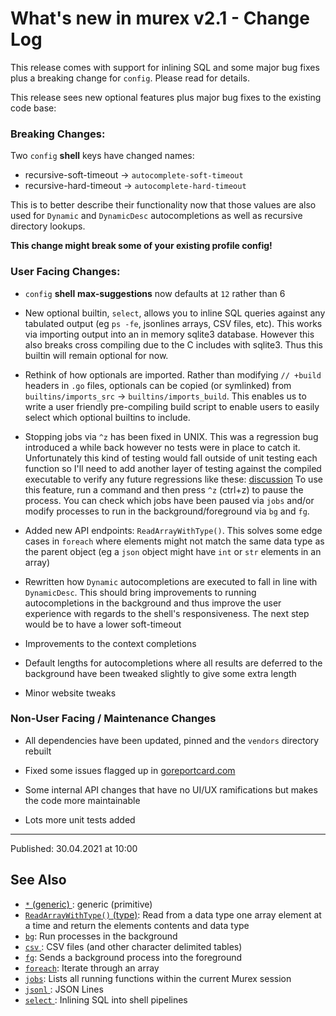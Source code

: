 # What's new in murex v2.1 - Change Log

This release comes with support for inlining SQL and some major bug fixes plus a breaking change for `config`. Please read for details.

This release sees new optional features plus major bug fixes to the existing
code base:

### Breaking Changes:

Two `config` **shell** keys have changed names:

- recursive-soft-timeout -> `autocomplete-soft-timeout`
- recursive-hard-timeout -> `autocomplete-hard-timeout`

This is to better describe their functionality now that those values are
also used for `Dynamic` and `DynamicDesc` autocompletions as well as
recursive directory lookups.

**This change might break some of your existing profile config!**

### User Facing Changes:

- `config` **shell** **max-suggestions** now defaults at `12` rather than 6

- New optional builtin, `select`, allows you to inline SQL queries against
  any tabulated output (eg `ps -fe`, jsonlines arrays, CSV files, etc). This
  works via importing output into an in memory sqlite3 database. However this
  also breaks cross compiling due to the C includes with sqlite3. Thus this
  builtin will remain optional for now.

- Rethink of how optionals are imported. Rather than modifying `// +build`
  headers in `.go` files, optionals can be copied (or symlinked) from
  `builtins/imports_src` -> `builtins/imports_build`. This enables us to
  write a user friendly pre-compiling build script to enable users to easily
  select which optional builtins to include.

- Stopping jobs via `^z` has been fixed in UNIX. This was a regression bug
  introduced a while back however no tests were in place to catch it.
  Unfortunately this kind of testing would fall outside of unit testing each
  function so I'll need to add another layer of testing against the compiled
  executable to verify any future regressions like these: [discussion](https://github.com/lmorg/murex/issues/318)
  To use this feature, run a command and then press `^z` (ctrl+z) to pause
  the process. You can check which jobs have been paused via `jobs` and/or
  modify processes to run in the background/foreground via `bg` and `fg`.

- Added new API endpoints: `ReadArrayWithType()`. This solves some edge cases
  in `foreach` where elements might not match the same data type as the parent
  object (eg a `json` object might have `int` or `str` elements in an array)

- Rewritten how `Dynamic` autocompletions are executed to fall in line with
  `DynamicDesc`. This should bring improvements to running autocompletions
  in the background and thus improve the user experience with regards to the
  shell's responsiveness. The next step would be to have a lower soft-timeout

- Improvements to the context completions

- Default lengths for autocompletions where all results are deferred to the
  background have been tweaked slightly to give some extra length

- Minor website tweaks

### Non-User Facing / Maintenance Changes

- All dependencies have been updated, pinned and the `vendors` directory
  rebuilt

- Fixed some issues flagged up in [goreportcard.com](https://goreportcard.com/report/github.com/lmorg/murex)

- Some internal API changes that have no UI/UX ramifications but makes the
  code more maintainable

- Lots more unit tests added

<hr>

Published: 30.04.2021 at 10:00

## See Also

- [`*` (generic) ](../types/generic.md):
  generic (primitive)
- [`ReadArrayWithType()` (type)](../apis/ReadArrayWithType.md):
  Read from a data type one array element at a time and return the elements contents and data type
- [`bg`](../commands/bg.md):
  Run processes in the background
- [`csv` ](../types/csv.md):
  CSV files (and other character delimited tables)
- [`fg`](../commands/fg.md):
  Sends a background process into the foreground
- [`foreach`](../commands/foreach.md):
  Iterate through an array
- [`jobs`](../commands/fid-list.md):
  Lists all running functions within the current Murex session
- [`jsonl` ](../types/jsonl.md):
  JSON Lines
- [`select` ](../commands/optional/select.md):
  Inlining SQL into shell pipelines

